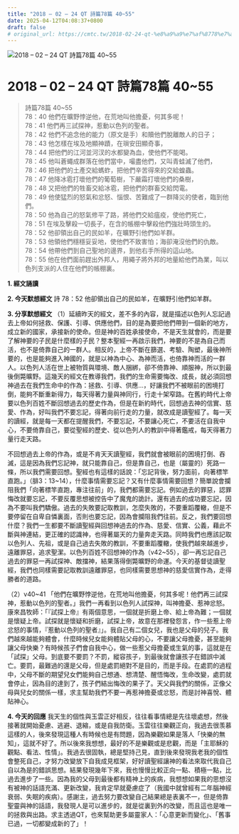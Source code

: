 ```yaml
---
title: "2018 – 02 – 24 QT 詩篇78篇 40~55"
date: 2025-04-12T04:08:37+0800
draft: false
# original_url: https://cmtc.tw/2018-02-24-qt-%e8%a9%a9%e7%af%8778%e7%af%87-4055
---
```


![2018 – 02 – 24 QT 詩篇78篇 40\~55](/images/qt.jpg   "2018 – 02 – 24 QT 詩篇78篇 40\~55")

# 2018 – 02 – 24 QT 詩篇78篇 40\~55

> 詩篇78篇 40\~55  
> 78：40 他們在曠野悖逆他，在荒地叫他擔憂，何其多呢！  
> 78：41 他們再三試探神，惹動以色列的聖者。  
> 78：42 他們不追念他的能力（原文是手）和贖他們脫離敵人的日子；  
> 78：43 他怎樣在埃及地顯神蹟，在瑣安田顯奇事，  
> 78：44 把他們的江河並河汊的水都變為血，使他們不能喝。  
> 78：45 他叫蒼蠅成群落在他們當中，嘬盡他們，又叫青蛙滅了他們，  
> 78：46 把他們的土產交給螞蚱，把他們辛苦得來的交給蝗蟲。  
> 78：47 他降冰雹打壞他們的葡萄樹，下嚴霜打壞他們的桑樹，  
> 78：48 又把他們的牲畜交給冰雹，把他們的群畜交給閃電。  
> 78：49 他使猛烈的怒氣和忿怒、惱恨、苦難成了一群降災的使者，臨到他們。  
> 78：50 他為自己的怒氣修平了路，將他們交給瘟疫，使他們死亡，  
> 78：51 在埃及擊殺一切長子，在含的帳棚中擊殺他們強壯時頭生的。  
> 78：52 他卻領出自己的民如羊，在曠野引他們如羊群。  
> 78：53 他領他們穩穩妥妥地，使他們不致害怕；海卻淹沒他們的仇敵。  
> 78：54 他帶他們到自己聖地的邊界，到他右手所得的這山地。  
> 78：55 他在他們面前趕出外邦人，用繩子將外邦的地量給他們為業，叫以色列支派的人住在他們的帳棚裏。

**1. 經文誦讀**

**2.  今天默想經文**
詩 78：52 他卻領出自己的民如羊，在曠野引他們如羊群。

**3. 分享默想經文**
（1）延續昨天的經文，差不多的內容，就是描述以色列人忘記過去上帝如何拯救、保護、引導、供應他們，目的是為要把他們帶到一個新的地方，成立新的國家，承接新的使命。但是神的百姓承接使命，不是天生就會的，而是要了解神要的子民是什麼樣的子民？整本聖經一再啟示我們，神要的不是為自己而活，也不是倚靠自己的一群人。相反的，上帝不斷在篩選、考驗、陶塑，最後神所要的，也是能夠進入神國的，就是以神為中心、為神而活，也倚靠神而活的一群人。以色列人活在世上被物質與環境、敵人捆綁，卻不倚靠神、順服神，所以到最後倒斃曠野。這幾天的經文在教導我們，我們的生命需要悔改、成長，就必須回想神過去在我們生命中的作為：拯救、引導、供應…，好讓我們不被眼前的困境打倒，能夠不斷重新得力，每天得著力量與神同行，行走十架窄路。在舊約時代上帝要以色列百姓不斷回想過去的歷史作為，但是在新約時代，回想過去神的信實、慈愛、作為，好叫我們不要忘記，得著向前行走的力量，就改成是讀聖經了。每一天的讀經，就是每一天都在提醒我們，不要忘記，不要讓心死亡，不要活在自我中心，不要倚靠自己，要從聖經的歷史、從以色列人的教訓中得著鑑戒，每天得著力量行走天路。

不回想過去上帝的作為，或是不肯天天讀聖經，我們就會被眼前的困境打倒、吞滅，這是因為我們忘記神，就只能靠自己，但是靠自己，也是（屬靈的）死路一條，所以我們需要回想。聖經也有這樣的話說：「忘記背後，努力面前，向著標竿直跑。」（腓3：13\~14），什麼事情需要忘記？又有什麼事情需要回想？簡單說會攔阻我們「向著標竿直跑，專注往前」的，我們都需要忘記。例如過去的罪惡，認罪悔改就要忘記，不要反覆思想被控告中了魔鬼的詭計。還有過去的成功要忘記，因為不要叫我們驕傲。過去的失敗要記取教訓，怎麼失敗的，不要重蹈覆轍，但是不要停留在自卑自憐裏面，否則也要忘記，因為會攔阻我們往前。反之，我們要回想什麼？我們一生都要不斷讀聖經與回想神過去的作為、慈愛、信實、公義，藉此不斷與神連結，更正確的認識神，也得著屬天的力量奔走天路。同時我們也應該記取以色列人、先祖，或是自己過去失敗的教訓，不要重蹈覆轍，使我們越來越進步，遠離罪惡，追求聖潔。以色列百姓不回想神的作為（v42\~55），卻一再忘記自己過去的罪惡一再試探神、敵擋神，結果落得倒斃曠野的命運。今天的基督徒讀聖經，我們也同樣需要記取教訓遠離罪惡，也同樣需要思想神的慈愛信實作為，走得勝者的道路。

（2）v40\~41 「他們在曠野悖逆他，在荒地叫他擔憂，何其多呢！他們再三試探神，惹動以色列的聖者。」我們一再看到以色列人試探神，叫神擔憂、惹神忿怒。康來昌牧師：「『試探上帝』有兩個意思，一個就是折磨上帝、給上帝為難；一個就是懷疑上帝。試探就是懷疑和折磨，試探上帝，故意在那裡發怨言，作一些惹上帝忿怒的事情，『惹動以色列的聖者』」。我自己有二個女兒，我也是父母的兒子。我們越來越能夠體會，什麼時候兒女能夠體貼父母的心，不要讓父母擔憂，甚至能夠讓父母快樂？有時候孩子們會自我中心，做一些惹父母擔憂或生氣的事，這就是在「試探」父母。到底要不要罰？不罰，縱容孩子，到最後就會讓孩子在錯誤中滅亡。要罰，最難過的還是父母，但是處罰絕對不是目的，而是手段。在處罰的過程中，父母不斷的期望兒女們能夠自己想通、想清楚、醒悟悔改，生命改變，處罰就會停止，因為目的達到了，孩子們結出悔改的果子了。天父與我們的關係，正像父母與兒女的關係一樣，求主幫助我們不要一再惹神擔憂或忿怒，而是討神喜悅、體貼神心。

**4. 今天的回應**
我天生的個性與玉雲正好相反，往往看事情總是先往壞處想，然後接著就開始憂慮、逃避、退縮，或是自我防衛。玉雲往往樂觀正向，我過去很羡慕這樣的人，後來發現這種人有時候也是有問題，因為樂觀如果是落人「快樂的無知」，這就不好了。所以後來我想想，最好的不是樂觀或是悲觀，而是「主耶穌的觀點、看法、性情」。我過去很固執，總是堅持己見，直到後來發現我老我的個性會整死自己，才努力改變放下自我成見框架，好好讀聖經讓神的看法來取代我自己自以為是的錯誤思想。結果發現幾年下來，我也慢慢比較正向一點、積極一點，比過去進步了一些。因為我的父母到最後都有精神上的疾病，我想想如果我的思想沒有被神的話語充滿、更新改變，我肯定早就憂慮症了（我國中就曾經有二年腦神經衰弱、失眠的疾病）。感謝主，過去努力要改變自己結果總是表裏不一，但是倚靠聖靈與神的話語，我發現人是可以進步的，就是從裏到外的改變，而且這也是唯一的拯救與出路。求主透過QT，也來幫助更多屬靈家人：「心意更新而變化」、「舊事已過，一切都變成新的了」！
